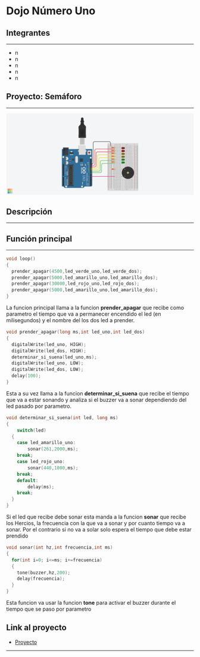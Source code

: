 # Dojo Número Uno
## Integrantes
---
* n
* n
* n
* n 
* n
## Proyecto: Semáforo
---
![(img-proyecto)](img/Dojo_numero_uno.png)
## Descripción
---

## Función principal
---
~~~c++
void loop()
{
  prender_apagar(4500,led_verde_uno,led_verde_dos);
  prender_apagar(5000,led_amarillo_uno,led_amarillo_dos);
  prender_apagar(30000,led_rojo_uno,led_rojo_dos);
  prender_apagar(5000,led_amarillo_uno,led_amarillo_dos);
}
~~~
La funcion principal llama a la funcion **prender_apagar** que recibe como parametro el tiempo que va a permanecer encendido el led (en milisegundos) y el nombre del los dos led a prender.
~~~c++
void prender_apagar(long ms,int led_uno,int led_dos)
{
  digitalWrite(led_uno, HIGH);
  digitalWrite(led_dos, HIGH);
  determinar_si_suena(led_uno,ms);
  digitalWrite(led_uno, LOW);
  digitalWrite(led_dos, LOW);
  delay(100);
}
~~~
Esta a su vez llama a la funcion **determinar_si_suena** que recibe el tiempo que va a estar sonando y analiza si el buzzer va a sonar dependiendo del led pasado por parametro.
~~~c++
void determinar_si_suena(int led, long ms)
{
    switch(led)
  {
    case led_amarillo_uno:
    	sonar(261,2000,ms);
    break;
    case led_rojo_uno:
    	sonar(440,1000,ms);
    break;
    default:
    	delay(ms);
    break;
  }
}
~~~
Si el led que recibe debe sonar esta manda a la funcion **sonar** que recibe los Hercios, la frecuencia con la que va a sonar y por cuanto tiempo va a sonar. Por el contrario si no va a solar solo espera el tiempo que debe estar prendido
~~~c++
void sonar(int hz,int frecuencia,int ms)
{
  for(int i=0; i<=ms; i+=frecuencia)
  {
  	tone(buzzer,hz,200);
  	delay(frecuencia);
  }
}
~~~
Esta funcion va usar la funcion **tone** para activar el buzzer durante el tiempo que se paso por parametro
## Link al proyecto
* [Proyecto](https://www.tinkercad.com/things/dH1PiQ4Je0t-tp1/editel?sharecode=0cxTDm9FAhAheCiUiBmaWy3TxTJCfUFdySkuUyj5Yv4)
---
